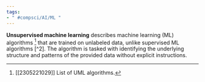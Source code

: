 ```yaml
---
tags:
- " #compsci/AI/ML "
---
```


**Unsupervised machine learning** describes machine learning (ML) algorithms [^1] that are trained on unlabeled data, unlike supervised ML algorithms [^2]. The algorithm is tasked with identifying the underlying structure and patterns of the provided data without explicit instructions. <!--SR:!2024-03-16,197,290-->

[^1]: [[2305221029]] List of UML algorithms.